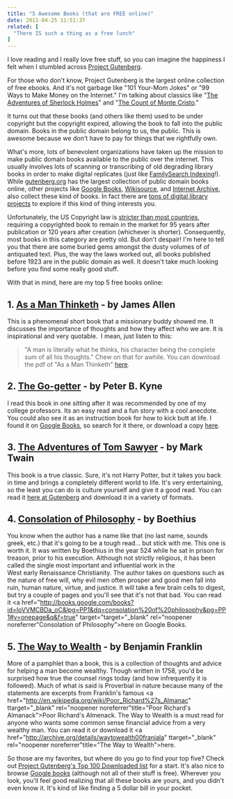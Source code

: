 ```yaml
---
title: "5 Awesome Books (that are FREE online)"
date: 2011-04-25 11:51:37
related: [
  "There IS such a thing as a free lunch"
]
---
```


I love reading and I really love free stuff, so you can imagine the happiness I felt when I stumbled across <a href="http://www.gutenberg.org" target="_blank" rel="noopener noreferrer" title="Project Gutenberg">Project Gutenberg</a>.

For those who don't know, Project Gutenberg is the largest online collection of free ebooks. And it's not garbage like "101 Your-Mom Jokes" or "99 Ways to Make Money on the Internet." I'm talking about classics like "<a href="http://www.gutenberg.org/ebooks/1661" target="_blank" rel="noopener noreferrer" title="Adventures of Sherlock Holmes - Gutenberg">The Adventures of Sherlock Holmes</a>" and "<a href="http://www.gutenberg.org/ebooks/1184" target="_blank" rel="noopener noreferrer" title="Count of Monte Cristo - Gutenberg">The Count of Monte Cristo</a>."

It turns out that these books (and others like them) used to be under copyright but the copyright expired, allowing the book to fall into the public domain. Books in the public domain belong to us, the public. This is awesome because we don't have to pay for things that we rightfully own.

What's more, lots of benevolent organizations have taken up the mission to make public domain books available to the public over the internet. This usually involves lots of scanning or transcribing of old degrading library books in order to make digital replicates (just like <a href="https://www.familysearch.org/volunteer/indexing" target="_blank" rel="noopener noreferrer" title="FamilySearch Indexing">FamilySearch Indexing</a>!). While <a href="http://gutenberg.org" target="_blank" rel="noopener noreferrer">gutenberg.org</a> has the largest collection of public domain books online, other projects like <a href="http://books.google.com/" target="_blank" rel="noopener noreferrer" title="Google Books">Google Books</a>, <a href="http://wikisource.org/" target="_blank" rel="noopener noreferrer" title="Wikisource  Books">Wikisource</a>, and <a href="http://archive.org" target="_blank" rel="noopener noreferrer" title="Internet Archive">Internet Archive</a>, also collect these kind of books. In fact there are <a href="http://en.wikipedia.org/wiki/List_of_digital_library_projects" target="_blank" rel="noopener noreferrer" title="Digital Library projects">tons of digital library projects</a> to explore if this kind of thing interests you.

Unfortunately, the US Copyright law is <a href="http://en.wikipedia.org/wiki/List_of_countries%27_copyright_length" target="_blank" rel="noopener noreferrer" title="Copyright Expiration Times by Country">stricter than most countries</a>, requiring a copyrighted book to remain in the market for 95 years after publication or 120 years after creation (whichever is shorter). Consequently, most books in this category are pretty old. But don't despair! I'm here to tell you that there are some buried gems amongst the dusty volumes of of antiquated text. Plus, the way the laws worked out, all books published before 1923 are in the public domain as well. It doesn't take much looking before you find some really good stuff.

With that in mind, here are my top 5 free books online:

## 1. <a href="http://www.gutenberg.org/ebooks/4507" target="_blank" rel="noopener noreferrer" title="As a Man Thinketh">As a Man Thinketh</a> - by James Allen

This is a phenomenal short book that a missionary buddy showed me. It discusses the importance of thoughts and how they affect who we are. It is inspirational and very quotable.  I mean, just listen to this:

> "A man is literally what he thinks, his character being the complete sum of all his thoughts."
Chew on that for awhile. You can download the pdf of "As a Man Thinketh" <a href="http://www.gutenberg.org/ebooks/4507" target="_blank" rel="noopener noreferrer" title="As a Man Thinketh">here</a>.

## 2. <a href="https://archive.org/details/gogetterastoryt01kynegoog" target="_blank" rel="noopener noreferrer" title="The Go-getter">The Go-getter</a> - by Peter B. Kyne

I read this book in one sitting after it was recommended by one of my college professors. Its an easy read and a fun story with a cool anecdote. You could also see it as an instruction book for how to kick butt at life. I found it on <a href="http://books.google.com" target="_blank" rel="noopener noreferrer" title="Google Books">Google Books</a>, so search for it there, or download a copy <a href="http://archive.org/details/gogetterastoryt01kynegoog" target="_blank" rel="noopener noreferrer" title="The Go-getter">here</a>.

## 3. <a href="http://www.gutenberg.org/ebooks/74" target="_blank" rel="noopener noreferrer" title="The Adventures of Tom Sawyer">The Adventures of Tom Sawyer</a> - by Mark Twain

This book is a true classic. Sure, it's not Harry Potter, but it takes you back in time and brings a completely different world to life. It's very entertaining, so the least you can do is culture yourself and give it a good read. You can read it <a href="http://www.gutenberg.org/ebooks/74" target="_blank" rel="noopener noreferrer" title="Tom Sawyer - Gutenberg">here at Gutenberg</a> and download it in a variety of formats.

## 4. <a href="http://books.google.com/books?id=IoVVMCBDa_oC&lpg=PP1&dq=consolation%20of%20philosophy&pg=PP1#v=onepage&q&f=true" target="_blank" rel="noopener noreferrer" title="Consolation of Philosophy">Consolation of Philosophy</a> - by Boethius

You know when the author has a name like that (no last name, sounds greek, etc.) that it's going to be a tough read... but stick with me. This one is worth it. It was written by Boethius in the year 524 while he sat in prison for treason, prior to his execution. Although not strictly religious, it has been called the single most important and influential work in the West early Renaissance Christianity. The author takes on questions such as the nature of free will, why evil men often prosper and good men fall into ruin, human nature, virtue, and justice. It will take a few brain cells to digest, but try a couple of pages and you'll see that it's not that bad. You can read it <a href="http://books.google.com/books?id=IoVVMCBDa_oC&lpg=PP1&dq=consolation%20of%20philosophy&pg=PP1#v=onepage&q&f=true" target="target="_blank" rel="noopener noreferrer"Consolation of Philosophy">here on Google Books</a>.

## 5. <a href="https://archive.org/details/waytowealth00franiala" target="_blank" rel="noopener noreferrer" title="The Way to Wealth">The Way to Wealth</a> - by Benjamin Franklin

More of a pamphlet than a book, this is a collection of thoughts and advice for helping a man become wealthy. Though written in 1758, you'd be surprised how true the counsel rings today (and how infrequently it is followed). Much of what is said is Proverbial in nature because many of the statements are excerpts from Franklin's famous <a href="http://en.wikipedia.org/wiki/Poor_Richard%27s_Almanac" ttarget="_blank" rel="noopener noreferrer"title="Poor Richard's Almanack">Poor Richard's Almenack</a>. The Way to Wealth is a must read for anyone who wants some common sense financial advice from a very wealthy man. You can read it or download it <a href="http://archive.org/details/waytowealth00franiala" ttarget="_blank" rel="noopener noreferrer"title="The Way to Wealth">here</a>.

So those are my favorites, but where do you go to find your top five? Check out <a href="http://www.gutenberg.org/browse/scores/top" target="_blank" rel="noopener noreferrer" title="Top 100 Downloaded Ebooks">Project Gutenberg's Top 100 Downloaded list</a> for a start. It's also nice to browse <a href="http://books.google.com" target="_blank" rel="noopener noreferrer" title="Google Books">Google books</a> (although not all of their stuff is free). Wherever you look, you'll feel good realizing that all these books are yours, and you didn't even know it. It's kind of like finding a 5 dollar bill in your pocket.
